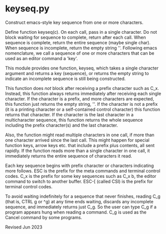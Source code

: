 
keyseq.py
=========

Construct emacs-style key sequence from one or more characters.

Define function keyseq(c).  On each call, pass in a single character.
Do not block waiting for sequence to complete, return after each call.
When sequence is complete, return the entire sequence (maybe single char).
When sequence is incomplete, return the empty string ''.
Following emacs nomenclature, we call a sequence of one or more characters
that can be used as an editor command a 'key'.

This module provides one function, keyseq, which takes a single character
argument and returns a key (sequence), or returns the empty string to indicate 
an incomplete sequence is still being constructed.

This function does *not* block after receiving a prefix character  such
as C_x.  Instead, this function  always returns immediately after
receiving each single character.  If the character is a prefix, and
more characters are expected, this function just returns the empty
string, ''.   If the character is not a prefix (it is a printing
character or a self-contained  control character) this function
returns that character.  If the character is the last character in a
multicharacter sequence, this function returns the whole sequence
including the prefix  character(s) and the last character.

Also, the function might read multiple characters in one call,
if more than one character arrived since the last call.  This
might happen for special function keys, arrow keys etc. that include
a prefix plus contents, all sent rapidly.   If the function reads
more than a single character in one call, it immediately returns
the entire sequence of characters it read.

Each key sequence begins with prefix character or characters indicating more
follows. ESC is the prefix for the meta commands and terminal control
codes. C_x is the prefix for some key sequences such as C_x b, the
editor  command  to switch to another buffer.  ESC-[ (called CSI) is
the prefix for terminal control codes.

To avoid waiting indefinitely for a sequence that never finishes,
reading C_g (that is, CTRL g or ^g) at any time ends waiting,
discards any incomplete sequence, and immediately returns just C_g.
So the user can type C_g if a program appears hung when reading a command.
C_g is used as the Cancel command by some programs.

Revised Jun 2023
